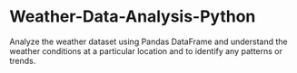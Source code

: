 # Weather-Data-Analysis-Python
Analyze the weather dataset using Pandas DataFrame and understand the weather conditions at a particular location and to identify any patterns or trends.
